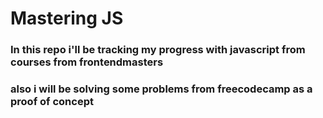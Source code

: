 # Mastering JS 
### In this repo i'll be tracking my progress with javascript from courses from frontendmasters
### also i will be solving some problems from freecodecamp as a proof of concept
